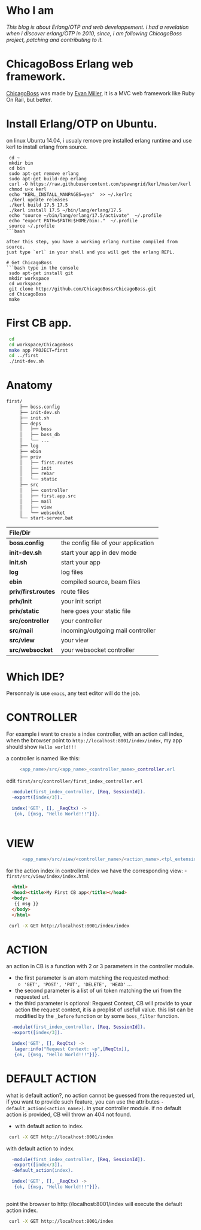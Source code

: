 # Who I am

*This blog is about Erlang/OTP and web developpement.
i had a revelation when i discover erlang/OTP in 2010, 
since, i am following ChicagoBoss project, patching and contributing to it.*


# ChicagoBoss Erlang web framework.

[ChicagoBoss](http://www.chicagoboss.org) was made by [Evan Miller](http://www.evanmiller.org), 
it is a MVC web framework like Ruby On Rail, but better.


# Install Erlang/OTP on Ubuntu.

on linux Ubuntu 14.04, i usualy remove pre installed erlang runtime and use kerl to install erlang from source.

```
 cd ~
 mkdir bin
 cd bin
 sudo apt-get remove erlang
 sudo apt-get build-dep erlang
 curl -O https://raw.githubusercontent.com/spawngrid/kerl/master/kerl
 chmod u+x kerl
 echo "KERL_INSTALL_MANPAGES=yes"  >> ~/.kerlrc
 ./kerl update releases
 ./kerl build 17.5 17.5
 ./kerl install 17.5 ~/bin/lang/erlang/17.5
 echo "source ~/bin/lang/erlang/17.5/activate"  ~/.profile
 echo "export PATH=$PATH:$HOME/bin:."  ~/.profile
 source ~/.profile
```bash

after this step, you have a working erlang runtime compiled from source.
just type `erl` in your shell and you will get the erlang REPL.

# Get ChicagoBoss
```bash type in the console
 sudo apt-get install git
 mkdir workspace
 cd workspace
 git clone http://github.com/ChicagoBoss/ChicagoBoss.git
 cd ChicagoBoss
 make
```

# First CB app.

```bash type in the console
 cd 
 cd workspace/ChicagoBoss
 make app PROJECT=first
 cd ../first
 ./init-dev.sh 
```

# Anatomy 
```bash Directory Structure
first/
     ├── boss.config
     ├── init-dev.sh
     ├── init.sh
     ├── deps
     │   ├── boss
     │   ├── boss_db
     │   └── ...
     ├── log
     ├── ebin
     ├── priv
     │   ├── first.routes
     │   ├── init
     │   ├── rebar
     │   └── static
     ├── src
     │   ├── controller
     │   ├── first.app.src
     │   ├── mail
     │   ├── view
     │   └── websocket
     └── start-server.bat  
```

| File/Dir              |                                            | 
|:--------------------- |:-------------------------------------------| 
| **boss.config**       | the config file of your application        | 
| **init-dev.sh**       | start your app in dev mode                 | 
| **init.sh**           | start your app                             | 
| **log**               | log files                                  | 
| **ebin**              | compiled source, beam files                | 
| **priv/first.routes** | route files                                | 
| **priv/init**         | your init script                           | 
| **priv/static**       | here goes your static file                 | 
| **src/controller**    | your controller                            | 
| **src/mail**          | incoming/outgoing mail controller          | 
| **src/view**          | your view                                  | 
| **src/websocket**     | your websocket controller                  | 

# Which IDE?

 Personnaly is use `emacs`, any text editor will do the job.

# CONTROLLER

For example i want to create a index controller, 
with an action call index, when the browser point to `http://localhost:8001/index/index`, 
my app should show `Hello world!!!`

a controller is named like this: 
```erlang controller naming convention
     <app_name>/src/<app_name>_<controller_name>_controller.erl
```

edit `first/src/controller/first_index_controller.erl`

```erlang first controller
  -module(first_index_controller, [Req, SessionId]).
  -export([index/3]).

  index('GET', [], _ReqCtx) ->
   {ok, [{msg, "Hello World!!!"}]}.
  
```

# VIEW

```erlang corresponding view naming convention
      <app_name>/src/view/<controller_name>/<action_name>.<tpl_extension>
```
for the action index in controller index we have the corresponding view:
     - `first/src/view/index/index.html`

```html view
  <html>
  <head><title>My First CB app</title></head>
  <body>
   {{ msg }}
  </body>
  </html>
```


```bash
 curl -X GET http://localhost:8001/index/index 
```

# ACTION

an action in CB is a function with 2 or 3 parameters in the controller module.
 - the first parameter is an atom matching the requested method:
    * `'GET', 'POST', 'PUT', 'DELETE', 'HEAD'` ...
 - the second parameter is a list of uri token matching the uri from the requested url.
 - the third parameter is optional: Request Context, CB will provide to your action
 the request context, it is a proplist of usefull value. this list can be modified
 by the  `_before` function or by some `boss_filter` function.

```erlang first controller
  -module(first_index_controller, [Req, SessionId]).
  -export([index/3]).

  index('GET', [], ReqCtx) ->
   lager:info("Request Context: ~p",[ReqCtx]),
   {ok, [{msg, "Hello World!!!"}]}.
``` 

# DEFAULT ACTION
  
 what is default action?, 
 no action cannot be guessed from the requested url, 
 if you want to provide such feature, you can use the attributes `-default_action(<action_name>)`.
 in your controller module.
 if no default action is provided, CB will throw an 404 not found.

- with default action to index.
```bash
 curl -X GET http://localhost:8001/index
```

with default action to index.
```erlang
  -module(first_index_controller, [Req, SessionId]).
  -export([index/3]).
  -default_action(index).

  index('GET', [], _ReqCtx) ->
   {ok, [{msg, "Hello World!!!"}]}.
  
```

 point the browser to http://localhost:8001/index will execute the default action index.

```bash
 curl -X GET http://localhost:8001/index
```




